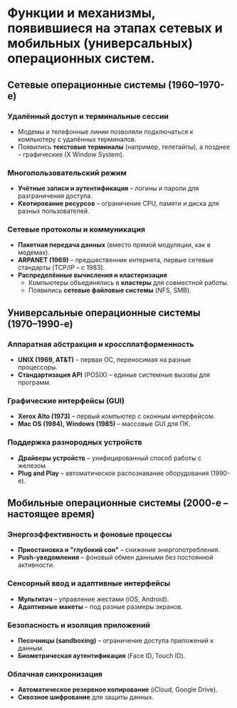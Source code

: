 # Функции и механизмы, появившиеся на этапах сетевых и мобильных (универсальных) операционных систем.
## Сетевые операционные системы (1960–1970-е)
### Удалённый доступ и терминальные сессии
- Модемы и телефонные линии позволяли подключаться к компьютеру с удалённых терминалов.
- Появились **текстовые терминалы** (например, телетайпы), а позднее – графические (X Window System).  
### Многопользовательский режим
- **Учётные записи и аутентификация** – логины и пароли для разграничения доступа. 
- **Квотирование ресурсов** – ограничение CPU, памяти и диска для разных пользователей.  
### Сетевые протоколы и коммуникация
- **Пакетная передача данных** (вместо прямой модуляции, как в модемах).  
- **ARPANET (1969)** – предшественник интернета, первые сетевые стандарты (TCP/IP – с 1983).  
- **Распределённые вычисления и кластеризация**  
  - Компьютеры объединялись в **кластеры** для совместной работы.  
  - Появились **сетевые файловые системы** (NFS, SMB).  
## Универсальные операционные системы (1970–1990-е) 
### Аппаратная абстракция и кроссплатформенность
  - **UNIX (1969, AT&T)** – первая ОС, переносимая на разные процессоры.  
  - **Стандартизация API** (POSIX) – единые системные вызовы для программ. 
### Графические интерфейсы (GUI)
  - **Xerox Alto (1973)** – первый компьютер с оконным интерфейсом.  
  - **Mac OS (1984), Windows (1985)** – массовые GUI для ПК.  
### Поддержка разнородных устройств
  - **Драйверы устройств** – унифицированный способ работы с железом.  
  - **Plug and Play** – автоматическое распознавание оборудования (1990-е).  
## Мобильные операционные системы (2000-е – настоящее время) 
### Энергоэффективность и фоновые процессы
- **Приостановка и "глубокий сон"** – снижение энергопотребления.  
- **Push-уведомления** – фоновый обмен данными без постоянной активности.  
### Сенсорный ввод и адаптивные интерфейсы
- **Мультитач** – управление жестами (iOS, Android).  
- **Адаптивные макеты** – под разные размеры экранов.  
### Безопасность и изоляция приложений
- **Песочницы (sandboxing)** – ограничение доступа приложений к данным.  
- **Биометрическая аутентификация** (Face ID, Touch ID).  
### Облачная синхронизация
- **Автоматическое резервное копирование** (iCloud, Google Drive).  
- **Сквозное шифрование** для защиты данных. 